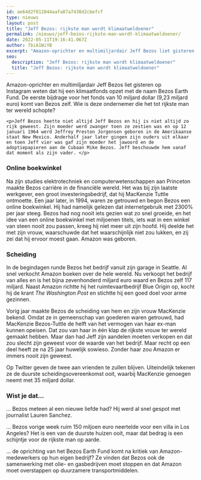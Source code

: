 ```yaml
---
id: ae64d2f012044aafa87a7430d2cbefcf
type: nieuws
layout: post
title: "Jeff Bezos: rijkste man wordt klimaatweldoener"
permalink: /nieuws/jeff-bezos-rijkste-man-wordt-klimaatweldoener/
date: 2022-05-11T19:16:41.067Z
author: 7biA1WiYB
excerpt: "Amazon-oprichter en multimiljardair Jeff Bezos liet gisteren op Instagram weten dat hij een klimaatfonds opzet met de naam Bezos Earth Fund. De eerste bijdrage voor het fonds van 10 miljard dollar (9,23 miljard euro) komt van Bezos zelf. Wie is deze ondernemer die het tot rijkste man ter wereld schopte?  "
seo:
  description: "Jeff Bezos: rijkste man wordt klimaatweldoener"
  title: "Jeff Bezos: rijkste man wordt klimaatweldoener"
---
```

Amazon-oprichter en multimiljardair Jeff Bezos liet gisteren op Instagram weten dat hij een klimaatfonds opzet met de naam Bezos Earth Fund. De eerste bijdrage voor het fonds van 10 miljard dollar (9,23 miljard euro) komt van Bezos zelf. Wie is deze ondernemer die het tot rijkste man ter wereld schopte?  

    <p>Jeff Bezos heette niet altijd Jeff Bezos en hij is niet altijd zo rijk geweest. Zijn moeder werd zwanger toen ze zestien was en op 12 januari 1964 werd Jeffrey Preston Jorgensen geboren in de Amerikaanse staat New Mexico. Anderhalf jaar later gingen zijn ouders uit elkaar en toen Jeff vier was gaf zijn moeder het jawoord en de adoptiepapieren aan de Cubaan Mike Bezos. Jeff beschouwde hem vanaf dat moment als zijn vader. </p>
<h3>Online boekwinkel</h3>
<p>Na zijn studies elektrotechniek en computerwetenschappen aan Princeton maakte Bezos carrière in de financiële wereld. Het was bij zijn laatste werkgever, een groot investeringsbedrijf, dat hij MacKenzie Tuttle ontmoette. Een jaar later, in 1994, waren ze getrouwd en begon Bezos een online boekwinkel. Hij had namelijk gelezen dat internetgebruik met 2300% per jaar steeg. Bezos had nog nooit iets gezien wat zo snel groeide, en het idee van een online boekwinkel met miljoenen titels, iets wat in een winkel van steen nooit zou passen, kreeg hij niet meer uit zijn hoofd. Hij deelde het met zijn vrouw, waarschuwde dat het waarschijnlijk niet zou lukken, en zij zei dat hij ervoor moest gaan. Amazon was geboren. </p>
<h3>Scheiding</h3>
<p>In de begindagen runde Bezos het bedrijf vanuit zijn garage in Seattle. Al snel verkocht Amazon boeken over de hele wereld. Nu verkoopt het bedrijf van alles en is het bijna zevenhonderd miljard euro waard en Bezos zelf 117 miljard. Naast Amazon richtte hij het ruimtevaartbedrijf Blue Origin op, kocht hij de krant <em>The Washington Post</em> en stichtte hij een goed doel voor arme gezinnen. </p>
<p>Vorig jaar maakte Bezos de scheiding van hem en zijn vrouw MacKenzie bekend. Omdat ze in gemeenschap van goederen waren getrouwd, had MacKenzie Bezos-Tuttle de helft van het vermogen van haar ex-man kunnen opeisen. Dat zou van haar in één klap de rijkste vrouw ter wereld gemaakt hebben. Maar dan had Jeff zijn aandelen moeten verkopen en dat zou slecht zijn geweest voor de waarde van het bedrijf. Maar recht op een deel heeft ze na 25 jaar huwelijk sowieso. Zonder haar zou Amazon er immers nooit zijn geweest.</p>
<p>Op Twitter geven de twee aan vrienden te zullen blijven. Uiteindelijk tekenen ze de duurste scheidingsovereenkomst ooit, waarbij MacKenzie genoegen neemt met 35 miljard dollar.</p>
<h3>Wist je dat…  </h3>
<p>… Bezos meteen al een nieuwe liefde had? Hij werd al snel gespot met journalist Lauren Sanchez.  </p>
<p>... Bezos vorige week ruim 150 miljoen euro neertelde voor een villa in Los Angeles? Het is een van de duurste huizen ooit, maar dat bedrag is een schijntje voor de rijkste man op aarde.</p>
<p>... de oprichting van het Bezos Earth Fund komt na kritiek van Amazon-medewerkers op hun eigen bedrijf? Ze vinden dat Bezos ook de samenwerking met olie- en gasbedrijven moet stoppen en dat Amazon moet overstappen op duurzamere transportmiddelen.</p>  
